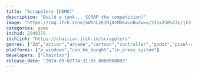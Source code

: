 ```yaml
---
title: "Scrapplers [DEMO]"
description: "Build a tank... SCRAP the competition!"
image: "https://img.itch.zone/aW1nLzE3NjA5MDkwLnBuZw==/315x250%23c/jISTbA.png"
categories: game
itchid: 2940378
itchlink: "https://chairian.itch.io/scrapplers"
genres: ["2d","action","arcade","cartoon","controller","godot","pixel-art","retro","roguelike","top-down","top-down-shooter"]
platforms: ["p_windows","can_be_bought","in_press_system"]
developers: ["Chairian"]
release_date: "2024-09-02T14:31:05.000000000Z"
---
```


